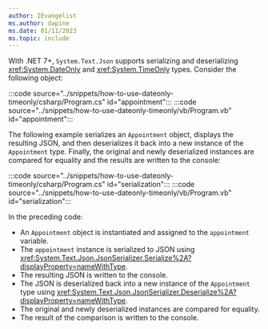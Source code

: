 ```yaml
---
author: IEvangelist
ms.author: dapine
ms.date: 01/11/2023
ms.topic: include
---
```


With .NET 7+, `System.Text.Json` supports serializing and deserializing <xref:System.DateOnly> and <xref:System.TimeOnly> types. Consider the following object:

:::code source="../snippets/how-to-use-dateonly-timeonly/csharp/Program.cs" id="appointment":::
:::code source="../snippets/how-to-use-dateonly-timeonly/vb/Program.vb" id="appointment":::

The following example serializes an `Appointment` object, displays the resulting JSON, and then deserializes it back into a new instance of the `Appointment` type. Finally, the original and newly deserialized instances are compared for equality and the results are written to the console:

:::code source="../snippets/how-to-use-dateonly-timeonly/csharp/Program.cs" id="serialization":::
:::code source="../snippets/how-to-use-dateonly-timeonly/vb/Program.vb" id="serialization":::

In the preceding code:

- An `Appointment` object is instantiated and assigned to the `appointment` variable.
- The `appointment` instance is serialized to JSON using <xref:System.Text.Json.JsonSerializer.Serialize%2A?displayProperty=nameWithType>.
- The resulting JSON is written to the console.
- The JSON is deserialized back into a new instance of the `Appointment` type using <xref:System.Text.Json.JsonSerializer.Deserialize%2A?displayProperty=nameWithType>.
- The original and newly deserialized instances are compared for equality.
- The result of the comparison is written to the console.
